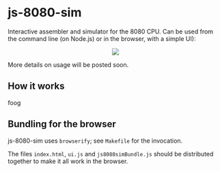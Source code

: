 # js-8080-sim

Interactive assembler and simulator for the 8080 CPU. Can be used from the
command line (on Node.js) or in the browser, with a simple UI):

<p align="center">
  <img src="https://github.com/eliben/js-8080-sim/blob/master/doc/js-sim-screenshot.png?raw=true">
</p>

More details on usage will be posted soon.

## How it works

foog

## Bundling for the browser

js-8080-sim uses `browserify`; see `Makefile` for the invocation.

The files `index.html`, `ui.js` and `js8080simBundle.js` should be distributed
together to make it all work in the browser.
